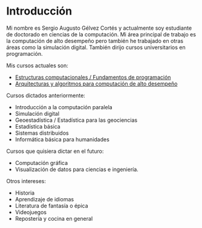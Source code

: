  <!-- [volver al inicio](./SUMMARY.md) -->

 # Introducción

Mi nombre es Sergio Augusto Gélvez Cortés y actualmente soy estudiante de doctorado en ciencias de la computación.  Mi área principal de trabajo es la computación de alto desempeño pero también he trabajado en otras áreas como la simulación digital.  También dirijo cursos universitarios en programación.

Mis cursos actuales son:

* [Estructuras computacionales / Fundamentos de programación](./fundamentos.md)
* [Arquitecturas y algoritmos para computación de alto desempeño](./aahpc.md)

Cursos dictados anteriormente:

* Introducción a la computación paralela
* Simulación digital
* Geoestadística / Estadística para las geociencias
* Estadística básica
* Sistemas distribuidos
* Informática básica para humanidades

Cursos que quisiera dictar en el futuro:

* Computación gráfica
* Visualización de datos para ciencias e ingeniería.

Otros intereses:

* Historia
* Aprendizaje de idiomas
* Literatura de fantasía o épica
* Videojuegos
* Repostería y cocina en general